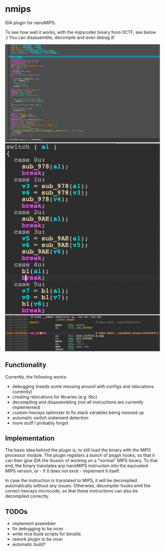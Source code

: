 # nmips

IDA plugin for nanoMIPS.

To see how well it works, with the mipscoder binary from 0CTF, see below :)
You can disassemble, decompile and even debug it!

![mipscoder main decompiled](docs/debugging.png)
![mipscoder rotate switch](docs/switch.png)
![mipscoder start disassembled](docs/asm.png)

## Functionality

Currently, the following works:

- debugging (needs some messing around with configs and relocations currently)
- creating relocations for libraries (e.g. libc)
- decompiling and disassembling (not all instructions are currently implemented)
- custom hexrays optimizer to fix stack variables being messed up
- automatic switch statement detection
- more stuff I probably forgot


## Implementation

The basic idea behind the plugin is, to still load the binary with the MIPS processor module.
The plugin registers a bunch of plugin hooks, so that it can then give IDA the illusion of working on a "normal" MIPS binary. To that end, the binary translates any nanoMIPS instruction into the equivalent MIPS version, or - if it does not exist - implement it itself.

In case the instruction is translated to MIPS, it will be decompiled automatically without any issues.
Otherwise, decompiler hooks emit the correct hexrays microcode, so that these instructions can also be decompiled correctly.

## TODOs

- implement assembler
- fix debugging to be nicer
- write nice build scripts for binutils
- rework plugin to be nicer
- automatic build?